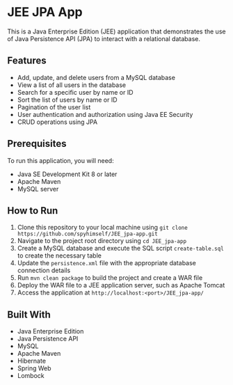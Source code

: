 # JEE JPA App

This is a Java Enterprise Edition (JEE) application that demonstrates the use of Java Persistence API (JPA) to interact with a relational database.

## Features

- Add, update, and delete users from a MySQL database
- View a list of all users in the database
- Search for a specific user by name or ID
- Sort the list of users by name or ID
- Pagination of the user list
- User authentication and authorization using Java EE Security
- CRUD operations using JPA

## Prerequisites

To run this application, you will need:

- Java SE Development Kit 8 or later
- Apache Maven
- MySQL server

## How to Run

1. Clone this repository to your local machine using `git clone https://github.com/spyhimself/JEE_jpa-app.git`
2. Navigate to the project root directory using `cd JEE_jpa-app`
3. Create a MySQL database and execute the SQL script `create-table.sql` to create the necessary table
4. Update the `persistence.xml` file with the appropriate database connection details
5. Run `mvn clean package` to build the project and create a WAR file
6. Deploy the WAR file to a JEE application server, such as Apache Tomcat
7. Access the application at `http://localhost:<port>/JEE_jpa-app/`

## Built With

- Java Enterprise Edition
- Java Persistence API
- MySQL
- Apache Maven
- Hibernate
- Spring Web
- Lombock
